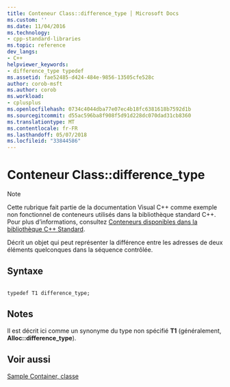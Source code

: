 ```yaml
---
title: Conteneur Class::difference_type │ Microsoft Docs
ms.custom: ''
ms.date: 11/04/2016
ms.technology:
- cpp-standard-libraries
ms.topic: reference
dev_langs:
- C++
helpviewer_keywords:
- difference_type typedef
ms.assetid: fae52485-d424-484e-9856-13505cfe528c
author: corob-msft
ms.author: corob
ms.workload:
- cplusplus
ms.openlocfilehash: 0734c4044dba77e07ec4b18fc6381618b7592d1b
ms.sourcegitcommit: d55ac596ba8f908f5d91d228dc070dad31cb8360
ms.translationtype: MT
ms.contentlocale: fr-FR
ms.lasthandoff: 05/07/2018
ms.locfileid: "33844586"
---
```

# <a name="container-classdifferencetype"></a>Conteneur Class::difference_type

> [!NOTE]
> Cette rubrique fait partie de la documentation Visual C++ comme exemple non fonctionnel de conteneurs utilisés dans la bibliothèque standard C++. Pour plus d’informations, consultez [Conteneurs disponibles dans la bibliothèque C++ Standard](../standard-library/stl-containers.md).

Décrit un objet qui peut représenter la différence entre les adresses de deux éléments quelconques dans la séquence contrôlée.

## <a name="syntax"></a>Syntaxe

```

typedef T1 difference_type;
```

## <a name="remarks"></a>Notes

Il est décrit ici comme un synonyme du type non spécifié **T1** (généralement, **Alloc::difference_type**).

## <a name="see-also"></a>Voir aussi

[Sample Container, classe](../standard-library/sample-container-class.md)<br/>
